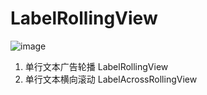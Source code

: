 # LabelRollingView

![image](https://github.com/MrJalen/LabelRollingView/raw/master/LabelRollingView/labelRolling.gif)

1. 单行文本广告轮播 LabelRollingView
2. 单行文本横向滚动 LabelAcrossRollingView
